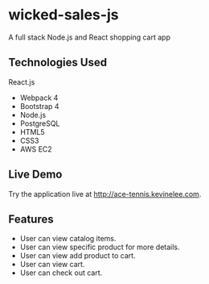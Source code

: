 # wicked-sales-js
A full stack Node.js and React shopping cart app

Technologies Used
-----
React.js
* Webpack 4
* Bootstrap 4
* Node.js
* PostgreSQL
* HTML5
* CSS3
* AWS EC2

Live Demo
-----
Try the application live at http://ace-tennis.kevinelee.com.

Features
-----
* User can view catalog items.
* User can view specific product for more details.
* User can view add product to cart.
* User can view cart.
* User can check out cart.
